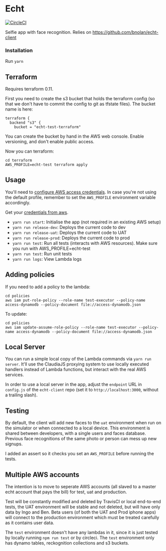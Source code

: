 # Echt

[![CircleCI](https://circleci.com/gh/bnolan/echt-server.svg?style=svg&circle-token=c21a0d12bacd0d145ec76336424d901e163d7123)](https://circleci.com/gh/bnolan/echt-server)

Selfie app with face recognition.
Relies on https://github.com/bnolan/echt-client

### Installation

Run `yarn`

## Terraform

Requires terraform 0.11.

First you need to create the s3 bucket that holds the terraform config (so that
we don't have to commit the config to git as tfstate files). The bucket name is 
here:

    terraform {
      backend "s3" {
        bucket = "echt-test-terraform"

You can create the bucket by hand in the AWS web console. Enable versioning, and
don't enable public access.

Now you can terraform:

    cd terraform
    AWS_PROFILE=echt-test terraform apply

## Usage

You'll need to [configure AWS access credentials](https://claudiajs.com/tutorials/installing.html). In case you're not using the default profile,
remember to set the `AWS_PROFILE` environment variable accordingly.

Get your [credentials from aws](https://942514019561.signin.aws.amazon.com/console).

 * `yarn run start`: Initialise the app (not required in an existing AWS setup)
 * `yarn run release-dev`: Deploys the current code to dev
 * `yarn run release-uat`: Deploys the current code to UAT
 * `yarn run release-prod`: Deploys the current code to prod
 * `yarn run test`: Run all tests (interacts with AWS resources). Make sure you run with AWS_PROFILE=echt-test
 * `yarn run test`: Run unit tests
 * `yarn run logs`: View Lambda logs

## Adding policies

If you need to add a policy to the lambda:

    cd policies
    aws iam put-role-policy --role-name test-executor --policy-name access-dynamodb --policy-document file://access-dynamodb.json

To update:

    cd policies
    aws iam update-assume-role-policy --role-name test-executor --policy-name access-dynamodb --policy-document file://access-dynamodb.json

## Local Server

You can run a simple local copy of the Lambda commands via `yarn run server`.
It'll use the ClaudiaJS proxying system to use locally executed handlers
instead of Lambda functions, but interact with the real AWS services.

In order to use a local server in the app, adjust the `endpoint` URL in `config.js`
of the `echt-client` repo (set it to `http://localhost:3000`, without a trailing slash).

## Testing

By default, the client will add new faces to the `uat` environment when run on the simulator
or when connected to a local device. This environment is shared between developers,
with a single users and faces database. Previous face recognitions of the same
photo or person can mess up new signups.

I added an assert so it checks you set an `AWS_PROFILE` before running the tests.
  
## Multiple AWS accounts
 
The intention is to move to seperate AWS accounts (all slaved to a master echt
account that pays the bill) for test, uat and production.

Test will be constantly modified and deleted by TravisCI or local end-to-end tests,
the UAT environment will be stable and not deleted, but will have only data by
Ingo and Ben. Beta users (of both the UAT and Prod iphone apps) will connect
to the production environment which must be treated carefully as it contains user
data.

The `test` environment doesn't have any lambdas in it, since it is just tested by
locally running `npm run test` or by circleci. The `test` environment only has
dynamo tables, reckognition collections and s3 buckets.
